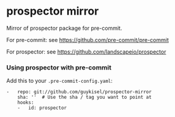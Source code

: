 prospector mirror
=============

Mirror of prospector package for pre-commit.

For pre-commit: see https://github.com/pre-commit/pre-commit

For prospector: see https://github.com/landscapeio/prospector


### Using prospector with pre-commit

Add this to your `.pre-commit-config.yaml`:

    -   repo: git://github.com/guykisel/prospector-mirror
        sha: ''  # Use the sha / tag you want to point at
        hooks:
        -   id: prospector

